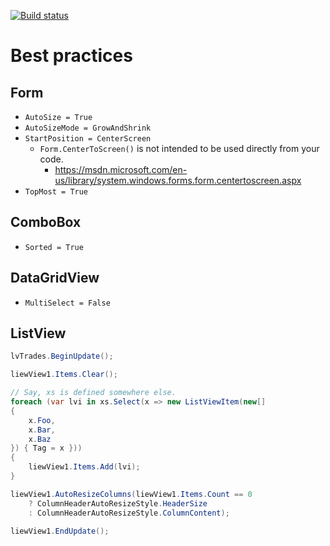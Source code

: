 [![Build status](https://ci.appveyor.com/api/projects/status/ku6lve8st7yxy6ow?svg=true)](https://ci.appveyor.com/project/tatsuya/winforms-cheat-sheet)

# Best practices
## Form
* `AutoSize = True`
* `AutoSizeMode = GrowAndShrink`
* `StartPosition = CenterScreen`
  * `Form.CenterToScreen()` is not intended to be used directly from your code.
    * https://msdn.microsoft.com/en-us/library/system.windows.forms.form.centertoscreen.aspx
* `TopMost = True`

## ComboBox
* `Sorted = True`

## DataGridView
* `MultiSelect = False`

## ListView
```csharp
lvTrades.BeginUpdate();

liewView1.Items.Clear();

// Say, xs is defined somewhere else.
foreach (var lvi in xs.Select(x => new ListViewItem(new[]
{
    x.Foo,
    x.Bar,
    x.Baz
}) { Tag = x }))
{
    liewView1.Items.Add(lvi);
}

liewView1.AutoResizeColumns(liewView1.Items.Count == 0
    ? ColumnHeaderAutoResizeStyle.HeaderSize
    : ColumnHeaderAutoResizeStyle.ColumnContent);
    
liewView1.EndUpdate();
```
